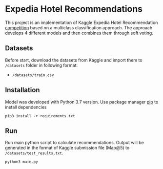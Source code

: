 # Expedia Hotel Recommendations

This project is an implementation of Kaggle Expedia Hotel Recommendation [competition](https://www.kaggle.com/c/expedia-hotel-recommendations/overview) based on a multiclass classification approach. The approach develops 4 different models and then combines them through soft voting.

## Datasets
Before start, download the datasets from Kaggle and import them to `/datasets` folder in following format:
* `/datasets/train.csv`

## Installation
Model was developed with Python 3.7 version.
Use package manager [pip](https://pip.pypa.io/en/stable/) to install dependencies
```shell script
pip3 install -r requirements.txt
```

## Run

Run main python script to calculate recommendations. Output will be generated in the format of Kaggle submission file (Map@5) to `/datasets/test_results.txt`.
```shell script
python3 main.py
```
